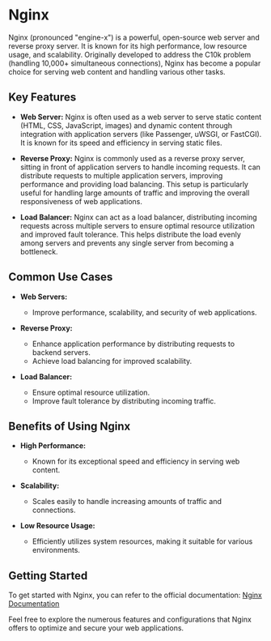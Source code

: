 # Nginx

Nginx (pronounced "engine-x") is a powerful, open-source web server and reverse proxy server. It is known for its high performance, low resource usage, and scalability. Originally developed to address the C10k problem (handling 10,000+ simultaneous connections), Nginx has become a popular choice for serving web content and handling various other tasks.

## Key Features

- **Web Server:**
  Nginx is often used as a web server to serve static content (HTML, CSS, JavaScript, images) and dynamic content through integration with application servers (like Passenger, uWSGI, or FastCGI). It is known for its speed and efficiency in serving static files.

- **Reverse Proxy:**
  Nginx is commonly used as a reverse proxy server, sitting in front of application servers to handle incoming requests. It can distribute requests to multiple application servers, improving performance and providing load balancing. This setup is particularly useful for handling large amounts of traffic and improving the overall responsiveness of web applications.

- **Load Balancer:**
  Nginx can act as a load balancer, distributing incoming requests across multiple servers to ensure optimal resource utilization and improved fault tolerance. This helps distribute the load evenly among servers and prevents any single server from becoming a bottleneck.

## Common Use Cases

- **Web Servers:**
  - Improve performance, scalability, and security of web applications.

- **Reverse Proxy:**
  - Enhance application performance by distributing requests to backend servers.
  - Achieve load balancing for improved scalability.

- **Load Balancer:**
  - Ensure optimal resource utilization.
  - Improve fault tolerance by distributing incoming traffic.

## Benefits of Using Nginx

- **High Performance:**
  - Known for its exceptional speed and efficiency in serving web content.

- **Scalability:**
  - Scales easily to handle increasing amounts of traffic and connections.

- **Low Resource Usage:**
  - Efficiently utilizes system resources, making it suitable for various environments.

## Getting Started

To get started with Nginx, you can refer to the official documentation: [Nginx Documentation](https://nginx.org/en/docs/)

Feel free to explore the numerous features and configurations that Nginx offers to optimize and secure your web applications.
